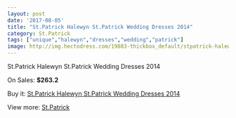 ```yaml
---
layout: post
date: '2017-08-05'
title: "St.Patrick Halewyn St.Patrick Wedding Dresses 2014"
category: St.Patrick
tags: ["unique","halewyn","dresses","wedding","patrick"]
image: http://img.hectodress.com/19883-thickbox_default/stpatrick-halewyn-stpatrick-wedding-dresses-2014.jpg
---
```

St.Patrick Halewyn St.Patrick Wedding Dresses 2014

On Sales: **$263.2**
<a href="https://www.hectodress.com/stpatrick/9261-stpatrick-halewyn-stpatrick-wedding-dresses-2014.html"><amp-img layout="responsive" width="600" height="600" src="//img.hectodress.com/19883-thickbox_default/stpatrick-halewyn-stpatrick-wedding-dresses-2014.jpg" alt="St.Patrick Halewyn St.Patrick Wedding Dresses 2014 0" /></a>
<a href="https://www.hectodress.com/stpatrick/9261-stpatrick-halewyn-stpatrick-wedding-dresses-2014.html"><amp-img layout="responsive" width="600" height="600" src="//img.hectodress.com/19885-thickbox_default/stpatrick-halewyn-stpatrick-wedding-dresses-2014.jpg" alt="St.Patrick Halewyn St.Patrick Wedding Dresses 2014 1" /></a>
<a href="https://www.hectodress.com/stpatrick/9261-stpatrick-halewyn-stpatrick-wedding-dresses-2014.html"><amp-img layout="responsive" width="600" height="600" src="//img.hectodress.com/19884-thickbox_default/stpatrick-halewyn-stpatrick-wedding-dresses-2014.jpg" alt="St.Patrick Halewyn St.Patrick Wedding Dresses 2014 2" /></a>

Buy it: [St.Patrick Halewyn St.Patrick Wedding Dresses 2014](https://www.hectodress.com/stpatrick/9261-stpatrick-halewyn-stpatrick-wedding-dresses-2014.html "St.Patrick Halewyn St.Patrick Wedding Dresses 2014")

View more: [St.Patrick](https://www.hectodress.com/153-stpatrick "St.Patrick")
